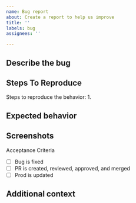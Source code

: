 ```yaml
---
name: Bug report
about: Create a report to help us improve
title: ''
labels: bug
assignees: ''

---
```


## Describe the bug

## Steps To Reproduce
Steps to reproduce the behavior:
1.

## Expected behavior

## Screenshots

Acceptance Criteria
- [ ] Bug is fixed
- [ ] PR is created, reviewed, approved, and merged
- [ ] Prod is updated

## Additional context
